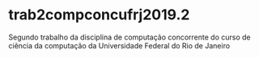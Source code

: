 # trab2compconcufrj2019.2
Segundo trabalho da disciplina de computação concorrente do curso de ciência da computação da Universidade Federal do Rio de Janeiro
